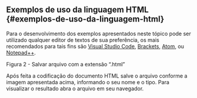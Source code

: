 ## Exemplos de uso da linguagem HTML {#exemplos-de-uso-da-linguagem-html}

Para o desenvolvimento dos exemplos apresentados neste tópico pode ser utilizado qualquer editor de textos de sua preferência, os mais recomendados para tais fins são [Visual Studio Code](https://code.visualstudio.com/), [Brackets](http://brackets.io/), [Atom](https://atom.io/), ou [Notepad++](https://notepad-plus-plus.org).

Figura 2 - Salvar arquivo com a extensão “.html”

Após feita a codificação do documento HTML salve o arquivo conforme a imagem apresentada acima, informando o seu nome e o tipo. Para visualizar o resultado abra o arquivo em seu navegador.

